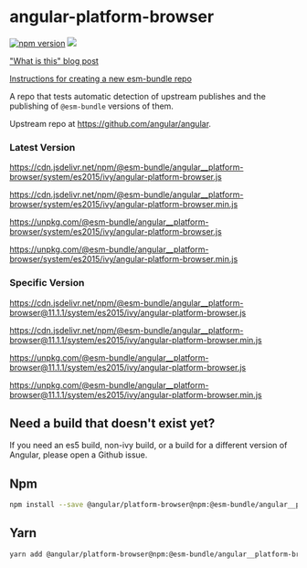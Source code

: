 # angular-platform-browser

[![npm version](https://img.shields.io/npm/v/@esm-bundle/angular__platform-browser.svg?style=flat)](https://www.npmjs.com/package/@esm-bundle/angular__platform-browser) [![](https://data.jsdelivr.com/v1/package/npm/@esm-bundle/angular__platform-browser/badge)](https://www.jsdelivr.com/package/npm/@esm-bundle/angular__platform-browser)

["What is this" blog post](https://medium.com/@joeldenning/an-esm-bundle-for-any-npm-package-5f850db0e04d)

[Instructions for creating a new esm-bundle repo](https://github.com/esm-bundle/new-repo-instructions)

A repo that tests automatic detection of upstream publishes and the publishing of `@esm-bundle` versions of them.

Upstream repo at https://github.com/angular/angular.

### Latest Version

https://cdn.jsdelivr.net/npm/@esm-bundle/angular__platform-browser/system/es2015/ivy/angular-platform-browser.js

https://cdn.jsdelivr.net/npm/@esm-bundle/angular__platform-browser/system/es2015/ivy/angular-platform-browser.min.js

https://unpkg.com/@esm-bundle/angular__platform-browser/system/es2015/ivy/angular-platform-browser.js

https://unpkg.com/@esm-bundle/angular__platform-browser/system/es2015/ivy/angular-platform-browser.min.js

### Specific Version

https://cdn.jsdelivr.net/npm/@esm-bundle/angular__platform-browser@11.1.1/system/es2015/ivy/angular-platform-browser.js

https://cdn.jsdelivr.net/npm/@esm-bundle/angular__platform-browser@11.1.1/system/es2015/ivy/angular-platform-browser.min.js

https://unpkg.com/@esm-bundle/angular__platform-browser@11.1.1/system/es2015/ivy/angular-platform-browser.js

https://unpkg.com/@esm-bundle/angular__platform-browser@11.1.1/system/es2015/ivy/angular-platform-browser.min.js

## Need a build that doesn't exist yet?

If you need an es5 build, non-ivy build, or a build for a different version of Angular, please open a Github issue.

## Npm

```sh
npm install --save @angular/platform-browser@npm:@esm-bundle/angular__platform-browser
```

## Yarn

```sh
yarn add @angular/platform-browser@npm:@esm-bundle/angular__platform-browser
```
